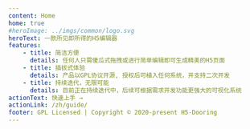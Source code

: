 ```yaml
---
content: Home
home: true
#heroImage: ../imgs/common/logo.svg
heroText: 一款所见即所得的H5编辑器
features:
    - title: 简洁方便
      details: 任何人只需傻瓜式拖拽或进行简单编辑即可生成精美的H5页面
    - title: 插拔式体验
      details: 产品以GPL协议开源, 授权后可植入任何系统，并支持二次开发
    - title: 持续迭代，无限可能
      details: 目前正在持续迭代中，后续可根据需求开发功能更强大的可视化系统
actionText: 快速上手 →
actionLink: /zh/guide/
footer: GPL Licensed | Copyright © 2020-present H5-Dooring
---
```

